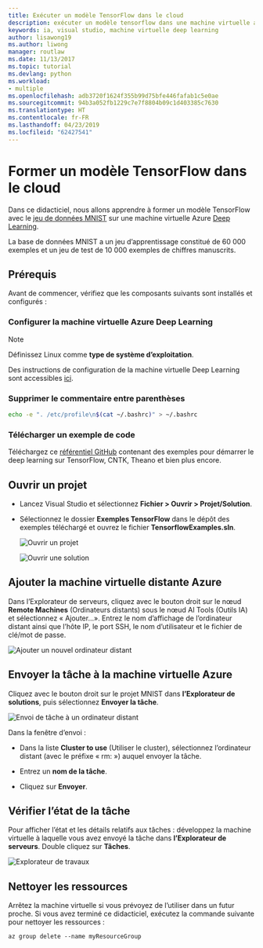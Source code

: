 ```yaml
---
title: Exécuter un modèle TensorFlow dans le cloud
description: exécuter un modèle tensorflow dans une machine virtuelle azure deep learning
keywords: ia, visual studio, machine virtuelle deep learning
author: lisawong19
ms.author: liwong
manager: routlaw
ms.date: 11/13/2017
ms.topic: tutorial
ms.devlang: python
ms.workload:
- multiple
ms.openlocfilehash: adb3720f1624f355b99d75bfe446fafab1c5e0ae
ms.sourcegitcommit: 94b3a052fb1229c7e7f8804b09c1d403385c7630
ms.translationtype: HT
ms.contentlocale: fr-FR
ms.lasthandoff: 04/23/2019
ms.locfileid: "62427541"
---
```

# <a name="train-a-tensorflow-model-in-the-cloud"></a>Former un modèle TensorFlow dans le cloud

Dans ce didacticiel, nous allons apprendre à former un modèle TensorFlow avec le [jeu de données MNIST](http://yann.lecun.com/exdb/mnist/) sur une machine virtuelle Azure [Deep Learning](https://docs.microsoft.com/azure/machine-learning/data-science-virtual-machine/deep-learning-dsvm-overview).

La base de données MNIST a un jeu d’apprentissage constitué de 60 000 exemples et un jeu de test de 10 000 exemples de chiffres manuscrits.

## <a name="prerequisites"></a>Prérequis
Avant de commencer, vérifiez que les composants suivants sont installés et configurés :

### <a name="setup-azure-deep-learning-virtual-machine"></a>Configurer la machine virtuelle Azure Deep Learning

> [!NOTE]
> Définissez Linux comme **type de système d’exploitation**.

Des instructions de configuration de la machine virtuelle Deep Learning sont accessibles [ici](https://docs.microsoft.com/azure/machine-learning/data-science-virtual-machine/provision-deep-learning-dsvm).

### <a name="remove-comment-in-parens"></a>Supprimer le commentaire entre parenthèses

```bash
echo -e ". /etc/profile\n$(cat ~/.bashrc)" > ~/.bashrc
```

### <a name="download-sample-code"></a>Télécharger un exemple de code

Téléchargez ce [référentiel GitHub](https://github.com/Microsoft/samples-for-ai) contenant des exemples pour démarrer le deep learning sur TensorFlow, CNTK, Theano et bien plus encore.

## <a name="open-project"></a>Ouvrir un projet

- Lancez Visual Studio et sélectionnez **Fichier > Ouvrir > Projet/Solution**.

- Sélectionnez le dossier **Exemples TensorFlow** dans le dépôt des exemples téléchargé et ouvrez le fichier **TensorflowExamples.sln**.

   ![Ouvrir un projet](media/tensorflow-local/open-project.png)

   ![Ouvrir une solution](media/tensorflow-local/open-solution.png)

## <a name="add-azure-remote-vm"></a>Ajouter la machine virtuelle distante Azure

Dans l’Explorateur de serveurs, cliquez avec le bouton droit sur le nœud **Remote Machines** (Ordinateurs distants) sous le nœud AI Tools (Outils IA) et sélectionnez « Ajouter...». Entrez le nom d’affichage de l’ordinateur distant ainsi que l’hôte IP, le port SSH, le nom d’utilisateur et le fichier de clé/mot de passe.

![Ajouter un nouvel ordinateur distant](media/tensorflow-vm/add-remote-vm.png)

## <a name="submit-job-to-azure-vm"></a>Envoyer la tâche à la machine virtuelle Azure
Cliquez avec le bouton droit sur le projet MNIST dans **l’Explorateur de solutions**, puis sélectionnez **Envoyer la tâche**.

![Envoi de tâche à un ordinateur distant](media/tensorflow-vm/job-submission.png)

Dans la fenêtre d’envoi :

- Dans la liste **Cluster to use** (Utiliser le cluster), sélectionnez l’ordinateur distant (avec le préfixe « rm: ») auquel envoyer la tâche.

- Entrez un **nom de la tâche**.

- Cliquez sur **Envoyer**.

## <a name="check-status-of-job"></a>Vérifier l’état de la tâche
Pour afficher l’état et les détails relatifs aux tâches : développez la machine virtuelle à laquelle vous avez envoyé la tâche dans **l’Explorateur de serveurs**. Double cliquez sur **Tâches**.

![Explorateur de travaux](media/tensorflow-vm/job-browser.png)

## <a name="clean-up-resources"></a>Nettoyer les ressources

Arrêtez la machine virtuelle si vous prévoyez de l’utiliser dans un futur proche. Si vous avez terminé ce didacticiel, exécutez la commande suivante pour nettoyer les ressources :

```azurecli-interactive
az group delete --name myResourceGroup
```
